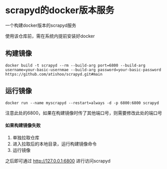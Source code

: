 # scrapyd的docker版本服务

一个构建docker版本的scrapyd服务

使用该仓库前，需在系统内提前安装好docker

## 构建镜像
```shell
docker build -t scrapyd --rm --build-arg port=6800 --build-arg username=your-basic-usernmae --build-arg password=your-basic-password https://github.com/atishoo/scrapyd.git#main
```

## 运行镜像
```shell
docker run --name myscrapyd --restart=always -d -p 6800:6800 scrapyd
```
注意此处的6800，如果在构建镜像时传了其他端口号，则需要修改此处的端口号

#### 如果构建镜像失败
1. 单独拉取仓库
2. 进入拉取后的本地目录，运行构建镜像命令
3. 运行镜像

之后即可通过 http://127.0.0.1:6800 进行访问scrapyd